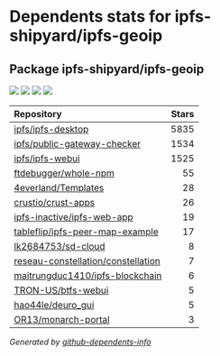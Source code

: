 # Dependents stats for ipfs-shipyard/ipfs-geoip

## Package ipfs-shipyard/ipfs-geoip

[![](https://img.shields.io/static/v1?label=Used%20by&message=14&color=informational&logo=slickpic)](https://github.com/ipfs-shipyard/ipfs-geoip/network/dependents)
[![](https://img.shields.io/static/v1?label=Used%20by%20(public)&message=14&color=informational&logo=slickpic)](https://github.com/ipfs-shipyard/ipfs-geoip/network/dependents)
[![](https://img.shields.io/static/v1?label=Used%20by%20(private)&message=-14&color=informational&logo=slickpic)](https://github.com/ipfs-shipyard/ipfs-geoip/network/dependents)
[![](https://img.shields.io/static/v1?label=Used%20by%20(stars)&message=7396&color=informational&logo=slickpic)](https://github.com/ipfs-shipyard/ipfs-geoip/network/dependents)

| Repository | Stars  |
| :--------  | -----: |
|[ipfs/ipfs-desktop](https://github.com/ipfs/ipfs-desktop) | 5835 |
|[ipfs/public-gateway-checker](https://github.com/ipfs/public-gateway-checker) | 1534 |
|[ipfs/ipfs-webui](https://github.com/ipfs/ipfs-webui) | 1525 |
|[ftdebugger/whole-npm](https://github.com/ftdebugger/whole-npm) | 55 |
|[4everland/Templates](https://github.com/4everland/Templates) | 28 |
|[crustio/crust-apps](https://github.com/crustio/crust-apps) | 26 |
|[ipfs-inactive/ipfs-web-app](https://github.com/ipfs-inactive/ipfs-web-app) | 19 |
|[tableflip/ipfs-peer-map-example](https://github.com/tableflip/ipfs-peer-map-example) | 17 |
|[lk2684753/sd-cloud](https://github.com/lk2684753/sd-cloud) | 8 |
|[reseau-constellation/constellation](https://github.com/reseau-constellation/constellation) | 7 |
|[maitrungduc1410/ipfs-blockchain](https://github.com/maitrungduc1410/ipfs-blockchain) | 6 |
|[TRON-US/btfs-webui](https://github.com/TRON-US/btfs-webui) | 5 |
|[hao44le/deuro_gui](https://github.com/hao44le/deuro_gui) | 5 |
|[OR13/monarch-portal](https://github.com/OR13/monarch-portal) | 3 |

_Generated by [github-dependents-info](https://github.com/nvuillam/github-dependents-info)_